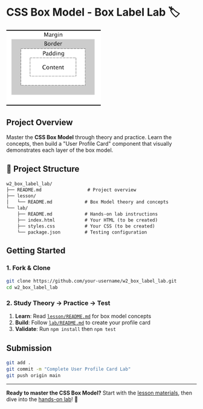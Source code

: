 # CSS Box Model - Box Label Lab 🏷️

![Box Model Visualization](lab/public/images.png)

## Project Overview

Master the **CSS Box Model** through theory and practice. Learn the concepts, then build a "User Profile Card" component that visually demonstrates each layer of the box model.

## 📁 Project Structure

```
w2_box_label_lab/
├── README.md                 # Project overview
├── lesson/
│   └── README.md            # Box Model theory and concepts
└── lab/
    ├── README.md            # Hands-on lab instructions
    ├── index.html           # Your HTML (to be created)
    ├── styles.css           # Your CSS (to be created)
    └── package.json         # Testing configuration
```

## Getting Started

### 1. Fork & Clone
```bash
git clone https://github.com/your-username/w2_box_label_lab.git
cd w2_box_label_lab
```

### 2. Study Theory → Practice → Test
1. **Learn**: Read [`lesson/README.md`](lesson/README.md) for box model concepts
2. **Build**: Follow [`lab/README.md`](lab/README.md) to create your profile card
3. **Validate**: Run `npm install` then `npm test`

## Submission

```bash
git add .
git commit -m "Complete User Profile Card Lab"
git push origin main
```

---

**Ready to master the CSS Box Model?** Start with the [lesson materials](lesson/README.md), then dive into the [hands-on lab](lab/README.md)! 🎯
